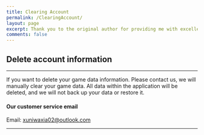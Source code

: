 ```yaml
---
title: Clearing Account
permalink: /ClearingAccount/
layout: page
excerpt: Thank you to the original author for providing me with excellent website templates, which made my interface neat and beautiful, and on top of that, I learned a lot of amazing knowledge.
comments: false
---
```


## Delete account information

<hr>
If you want to delete your game data information. Please contact us, we will manually clear your game data. All data within the application will be deleted, and we will not back up your data or restore it.



#### Our customer service email

Email: [xuniwaxia02@outlook.com](mailto:xuniwaxia02@outlook.com)

------

